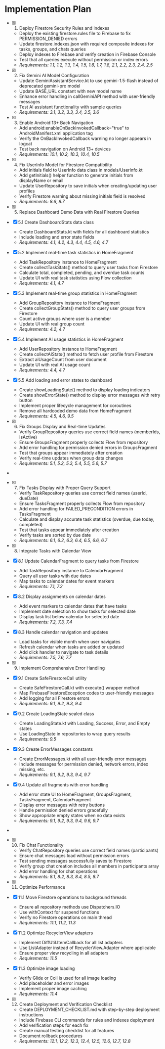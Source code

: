 # Implementation Plan

- [x] 1. Deploy Firestore Security Rules and Indexes





  - Deploy the existing firestore.rules file to Firebase to fix PERMISSION_DENIED errors
  - Update firestore.indexes.json with required composite indexes for tasks, groups, and chats queries
  - Deploy indexes to Firebase and verify creation in Firebase Console
  - Test that all queries execute without permission or index errors
  - _Requirements: 1.1, 1.2, 1.3, 1.4, 1.5, 1.6, 1.7, 1.8, 2.1, 2.2, 2.3, 2.4, 2.5_

- [x] 2. Fix Gemini AI Model Configuration





  - Update GeminiAssistantService.kt to use gemini-1.5-flash instead of deprecated gemini-pro model
  - Update BASE_URL constant with new model name
  - Enhance error handling in callGeminiAPI method with user-friendly messages
  - Test AI assistant functionality with sample queries
  - _Requirements: 3.1, 3.2, 3.3, 3.4, 3.5, 3.6_

- [x] 3. Enable Android 13+ Back Navigation





  - Add android:enableOnBackInvokedCallback="true" to AndroidManifest.xml application tag
  - Verify the OnBackInvokedCallback warning no longer appears in logcat
  - Test back navigation on Android 13+ devices
  - _Requirements: 10.1, 10.2, 10.3, 10.4, 10.5_

- [x] 4. Fix UserInfo Model for Firestore Compatibility





  - Add initials field to UserInfo data class in models/UserInfo.kt
  - Add getInitials() helper function to generate initials from displayName or email
  - Update UserRepository to save initials when creating/updating user profiles
  - Verify Firestore warning about missing initials field is resolved
  - _Requirements: 8.6, 8.7_

- [x] 5. Replace Dashboard Demo Data with Real Firestore Queries




- [x] 5.1 Create DashboardStats data class


  - Create DashboardStats.kt with fields for all dashboard statistics
  - Include loading and error state fields
  - _Requirements: 4.1, 4.2, 4.3, 4.4, 4.5, 4.6, 4.7_

- [x] 5.2 Implement real-time task statistics in HomeFragment


  - Add TaskRepository instance to HomeFragment
  - Create collectTaskStats() method to query user tasks from Firestore
  - Calculate total, completed, pending, and overdue task counts
  - Update UI with real task statistics using Flow collection
  - _Requirements: 4.1, 4.7_

- [x] 5.3 Implement real-time group statistics in HomeFragment







  - Add GroupRepository instance to HomeFragment
  - Create collectGroupStats() method to query user groups from Firestore
  - Count active groups where user is a member
  - Update UI with real group count
  - _Requirements: 4.2, 4.7_


- [x] 5.4 Implement AI usage statistics in HomeFragment

  - Add UserRepository instance to HomeFragment
  - Create collectAIStats() method to fetch user profile from Firestore
  - Extract aiUsageCount from user document
  - Update UI with real AI usage count
  - _Requirements: 4.4, 4.7_

- [x] 5.5 Add loading and error states to dashboard


  - Create showLoadingState() method to display loading indicators
  - Create showErrorState() method to display error messages with retry button
  - Implement proper lifecycle management for coroutines
  - Remove all hardcoded demo data from HomeFragment
  - _Requirements: 4.5, 4.6, 9.5_

- [x] 6. Fix Groups Display and Real-time Updates









  - Verify GroupRepository queries use correct field names (memberIds, isActive)
  - Ensure GroupsFragment properly collects Flow from repository
  - Add error handling for permission denied errors in GroupsFragment
  - Test that groups appear immediately after creation
  - Verify real-time updates when group data changes
  - _Requirements: 5.1, 5.2, 5.3, 5.4, 5.5, 5.6, 5.7_
-

- [x] 7. Fix Tasks Display with Proper Query Support




  - Verify TaskRepository queries use correct field names (userId, dueDate)
  - Ensure TasksFragment properly collects Flow from repository
  - Add error handling for FAILED_PRECONDITION errors in TasksFragment
  - Calculate and display accurate task statistics (overdue, due today, completed)
  - Test that tasks appear immediately after creation
  - Verify tasks are sorted by due date
  - _Requirements: 6.1, 6.2, 6.3, 6.4, 6.5, 6.6, 6.7_

- [x] 8. Integrate Tasks with Calendar View





- [x] 8.1 Update CalendarFragment to query tasks from Firestore


  - Add TaskRepository instance to CalendarFragment
  - Query all user tasks with due dates
  - Map tasks to calendar dates for event markers
  - _Requirements: 7.1, 7.2_

- [x] 8.2 Display assignments on calendar dates


  - Add event markers to calendar dates that have tasks
  - Implement date selection to show tasks for selected date
  - Display task list below calendar for selected date
  - _Requirements: 7.2, 7.3, 7.4_

- [x] 8.3 Handle calendar navigation and updates


  - Load tasks for visible month when user navigates
  - Refresh calendar when tasks are added or updated
  - Add click handler to navigate to task details
  - _Requirements: 7.5, 7.6, 7.7_

- [x] 9. Implement Comprehensive Error Handling





- [x] 9.1 Create SafeFirestoreCall utility


  - Create SafeFirestoreCall.kt with execute() wrapper method
  - Map FirebaseFirestoreException codes to user-friendly messages
  - Add logging for all Firestore errors
  - _Requirements: 9.1, 9.2, 9.3, 9.4_

- [x] 9.2 Create LoadingState sealed class


  - Create LoadingState.kt with Loading, Success, Error, and Empty states
  - Use LoadingState in repositories to wrap query results
  - _Requirements: 9.5_

- [x] 9.3 Create ErrorMessages constants


  - Create ErrorMessages.kt with all user-friendly error messages
  - Include messages for permission denied, network errors, index missing, etc.
  - _Requirements: 9.1, 9.2, 9.3, 9.4, 9.7_

- [x] 9.4 Update all fragments with error handling


  - Add error state UI to HomeFragment, GroupsFragment, TasksFragment, CalendarFragment
  - Display error messages with retry buttons
  - Handle permission denied errors gracefully
  - Show appropriate empty states when no data exists
  - _Requirements: 9.1, 9.2, 9.3, 9.4, 9.6, 9.7_
-

- [x] 10. Fix Chat Functionality



  - Verify ChatRepository queries use correct field names (participants)
  - Ensure chat messages load without permission errors
  - Test sending messages successfully saves to Firestore
  - Verify group chat creation includes all members in participants array
  - Add error handling for chat operations
  - _Requirements: 8.1, 8.2, 8.3, 8.4, 8.5, 8.7_

- [x] 11. Optimize Performance






- [x] 11.1 Move Firestore operations to background threads

  - Ensure all repository methods use Dispatchers.IO
  - Use withContext for suspend functions
  - Verify no Firestore operations on main thread
  - _Requirements: 11.1, 11.2, 11.3_


- [x] 11.2 Optimize RecyclerView adapters

  - Implement DiffUtil.ItemCallback for all list adapters
  - Use ListAdapter instead of RecyclerView.Adapter where applicable
  - Ensure proper view recycling in all adapters
  - _Requirements: 11.5_


- [x] 11.3 Optimize image loading

  - Verify Glide or Coil is used for all image loading
  - Add placeholder and error images
  - Implement proper image caching
  - _Requirements: 11.4_

- [x] 12. Create Deployment and Verification Checklist





  - Create DEPLOYMENT_CHECKLIST.md with step-by-step deployment instructions
  - Include Firebase CLI commands for rules and indexes deployment
  - Add verification steps for each fix
  - Create manual testing checklist for all features
  - Document rollback procedures
  - _Requirements: 12.1, 12.2, 12.3, 12.4, 12.5, 12.6, 12.7, 12.8_

